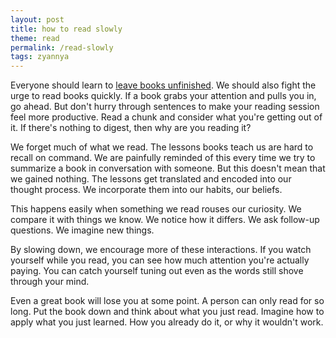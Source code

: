 ```yaml
---
layout: post
title: how to read slowly
theme: read
permalink: /read-slowly
tags: zyannya
---
```


Everyone should learn to [leave books unfinished](https://okjuan.medium.com/feeling-good-about-ditching-books-1c4633fd87f).
We should also fight the urge to read books quickly.
If a book grabs your attention and pulls you in, go ahead.
But don't hurry through sentences to make your reading session feel more productive.
Read a chunk and consider what you're getting out of it.
If there's nothing to digest, then why are you reading it?

We forget much of what we read.
The lessons books teach us are hard to recall on command.
We are painfully reminded of this every time we try to summarize a book in conversation with someone.
But this doesn't mean that we gained nothing.
The lessons get translated and encoded into our thought process.
We incorporate them into our habits, our beliefs.

This happens easily when something we read rouses our curiosity.
We compare it with things we know.
We notice how it differs.
We ask follow-up questions.
We imagine new things.

By slowing down, we encourage more of these interactions.
If you watch yourself while you read, you can see how much attention you're actually paying.
You can catch yourself tuning out even as the words still shove through your mind.

Even a great book will lose you at some point.
A person can only read for so long.
Put the book down and think about what you just read.
Imagine how to apply what you just learned.
How you already do it, or why it wouldn't work.